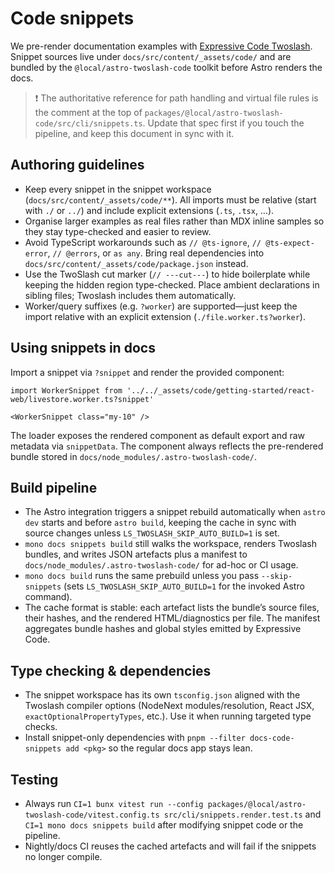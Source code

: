 # Code snippets

We pre-render documentation examples with [Expressive Code Twoslash](https://twoslash.matthiesen.dev).
Snippet sources live under `docs/src/content/_assets/code/` and are bundled by the
`@local/astro-twoslash-code` toolkit before Astro renders the docs.

> ❗️  The authoritative reference for path handling and virtual file rules is the
> comment at the top of `packages/@local/astro-twoslash-code/src/cli/snippets.ts`.  Update that
> spec first if you touch the pipeline, and keep this document in sync with it.

## Authoring guidelines

- Keep every snippet in the snippet workspace (`docs/src/content/_assets/code/**`).  All imports
  must be relative (start with `./` or `../`) and include explicit extensions (`.ts`, `.tsx`, …).
- Organise larger examples as real files rather than MDX inline samples so they stay type-checked
  and easier to review.
- Avoid TypeScript workarounds such as `// @ts-ignore`, `// @ts-expect-error`, `// @errors`, or
  `as any`.  Bring real dependencies into `docs/src/content/_assets/code/package.json` instead.
- Use the TwoSlash cut marker (`// ---cut---`) to hide boilerplate while keeping the hidden region
  type-checked.  Place ambient declarations in sibling files; Twoslash includes them automatically.
- Worker/query suffixes (e.g. `?worker`) are supported—just keep the import relative with an
  explicit extension (`./file.worker.ts?worker`).

## Using snippets in docs

Import a snippet via `?snippet` and render the provided component:

```mdx
import WorkerSnippet from '../../_assets/code/getting-started/react-web/livestore.worker.ts?snippet'

<WorkerSnippet class="my-10" />
```

The loader exposes the rendered component as default export and raw metadata via `snippetData`.  The
component always reflects the pre-rendered bundle stored in `docs/node_modules/.astro-twoslash-code/`.

## Build pipeline

- The Astro integration triggers a snippet rebuild automatically when `astro dev` starts and before
  `astro build`, keeping the cache in sync with source changes unless
  `LS_TWOSLASH_SKIP_AUTO_BUILD=1` is set.
- `mono docs snippets build` still walks the workspace, renders Twoslash bundles, and writes JSON
  artefacts plus a manifest to `docs/node_modules/.astro-twoslash-code/` for ad-hoc or CI usage.
- `mono docs build` runs the same prebuild unless you pass `--skip-snippets` (sets
  `LS_TWOSLASH_SKIP_AUTO_BUILD=1` for the invoked Astro command).
- The cache format is stable: each artefact lists the bundle’s source files, their hashes, and the
  rendered HTML/diagnostics per file.  The manifest aggregates bundle hashes and global styles
  emitted by Expressive Code.

## Type checking & dependencies

- The snippet workspace has its own `tsconfig.json` aligned with the Twoslash compiler options
  (NodeNext modules/resolution, React JSX, `exactOptionalPropertyTypes`, etc.).  Use it when
  running targeted type checks.
- Install snippet-only dependencies with `pnpm --filter docs-code-snippets add <pkg>` so the
  regular docs app stays lean.

## Testing

- Always run `CI=1 bunx vitest run --config packages/@local/astro-twoslash-code/vitest.config.ts src/cli/snippets.render.test.ts`
  and `CI=1 mono docs snippets build` after modifying snippet code or the pipeline.
- Nightly/docs CI reuses the cached artefacts and will fail if the snippets no longer compile.
